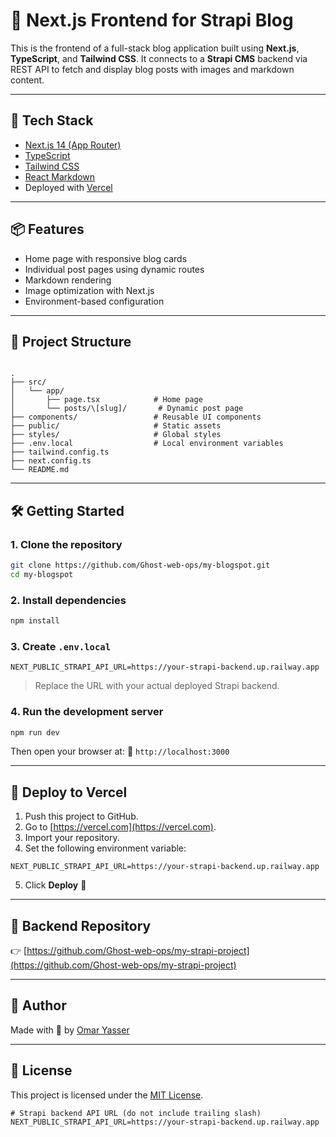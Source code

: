 # 📰 Next.js Frontend for Strapi Blog

This is the frontend of a full-stack blog application built using **Next.js**, **TypeScript**, and **Tailwind CSS**. It connects to a **Strapi CMS** backend via REST API to fetch and display blog posts with images and markdown content.

---

## 🚀 Tech Stack

- [Next.js 14 (App Router)](https://nextjs.org/)
- [TypeScript](https://www.typescriptlang.org/)
- [Tailwind CSS](https://tailwindcss.com/)
- [React Markdown](https://github.com/remarkjs/react-markdown)
- Deployed with [Vercel](https://vercel.com/)

---

## 📦 Features

- Home page with responsive blog cards
- Individual post pages using dynamic routes
- Markdown rendering
- Image optimization with Next.js
- Environment-based configuration

---

## 📁 Project Structure

```

.
├── src/
│   └── app/
│       ├── page.tsx            # Home page
│       └── posts/\[slug]/       # Dynamic post page
├── components/                 # Reusable UI components
├── public/                     # Static assets
├── styles/                     # Global styles
├── .env.local                  # Local environment variables
├── tailwind.config.ts
├── next.config.ts
└── README.md

````

---

## 🛠️ Getting Started

### 1. Clone the repository

```bash
git clone https://github.com/Ghost-web-ops/my-blogspot.git
cd my-blogspot
````

### 2. Install dependencies

```bash
npm install
```

### 3. Create `.env.local`

```env
NEXT_PUBLIC_STRAPI_API_URL=https://your-strapi-backend.up.railway.app
```

> Replace the URL with your actual deployed Strapi backend.

### 4. Run the development server

```bash
npm run dev
```

Then open your browser at:
📍 `http://localhost:3000`

---

## 🚀 Deploy to Vercel

1. Push this project to GitHub.
2. Go to [https://vercel.com](https://vercel.com).
3. Import your repository.
4. Set the following environment variable:

```env
NEXT_PUBLIC_STRAPI_API_URL=https://your-strapi-backend.up.railway.app
```

5. Click **Deploy** 🚀

---

## 🔗 Backend Repository

👉 [https://github.com/Ghost-web-ops/my-strapi-project](https://github.com/Ghost-web-ops/my-strapi-project)

---

## 👤 Author

Made with 💙 by [Omar Yasser](https://github.com/Ghost-web-ops)

---

## 📄 License

This project is licensed under the [MIT License](https://opensource.org/licenses/MIT).

````
# Strapi backend API URL (do not include trailing slash)
NEXT_PUBLIC_STRAPI_API_URL=https://your-strapi-backend.up.railway.app
